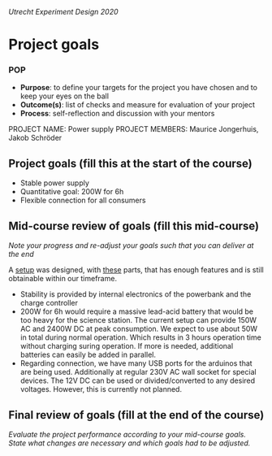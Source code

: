 *Utrecht Experiment Design 2020*

# Project goals

### POP

+ **Purpose**: to define your targets for the project you have chosen and to keep your eyes on the ball 
+ **Outcome(s)**: list of checks and measure for evaluation of your project
+ **Process**: self-reflection and discussion with your mentors

PROJECT NAME: Power supply
PROJECT MEMBERS: Maurice Jongerhuis, Jakob Schröder

## Project goals (fill this at the start of the course)

- Stable power supply 
- Quantitative goal: 200W for 6h 
- Flexible connection for all consumers 


## Mid-course review of goals (fill this mid-course)
*Note your progress and re-adjust your goals such that you can deliver at the end*

A [setup](./images/circuit.png) was designed, with [these](./list_of_components.md) parts, that has enough features and is still obtainable within our timeframe.

- Stability is provided by internal electronics of the powerbank and the charge controller
- 200W for 6h would require a massive lead-acid battery that would be too heavy for the science station. 
The current setup can provide 150W AC and 2400W DC at peak consumption. 
We expect to use about 50W in total during normal operation. Which results in 3 hours operation time without charging suring operation.
If more is needed, additional batteries can easily be added in parallel.
- Regarding connection, we have many USB ports for the arduinos that are being used. 
Additionally at regular 230V AC wall socket for special devices.
The 12V DC can be used or divided/converted to any desired voltages. However, this is currently not planned.  


## Final review of goals (fill at the end of the course)
*Evaluate the project performance according to your mid-course goals. State what changes are necessary and which goals had to be adjusted.* 
